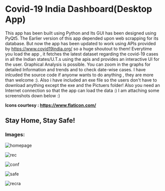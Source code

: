 <h1>Covid-19 India Dashboard(Desktop App)</h1>

This app has been built using Python and Its GUI has been designed using PyQt5.
The Earlier version of this app depended upon 
web scrapping for its database. But now the app has been updated to work using APIs provided by https://www.covid19india.org/ so a huge shoutout to them!
Everytime you load the app , it fetches the latest dataset regarding the covid-19 cases in all the Indian states/U.T.s using the apis and provides an interactive UI for the user. 
Graphical Analysis is possible. You can zoom in the graphs for detailed Information and trends and to check date-wise cases.
I have inlcuded the source code if anyonw wants to do anything , they are more than welcome :). Also i have included an exe file so the users don't have to download anything except the
exe and the Pictuers folder!
Also you need an Internet connection so that the app can load the data :)
I am attaching some screenshots down below :)

<b> Icons courtesy : https://www.flaticon.com/ </b>
<h2>Stay Home, Stay Safe!</h2>

<h3>Images:</h3>

![homepage](https://user-images.githubusercontent.com/53215737/80097534-16ef0b80-8589-11ea-9e27-c36208a8fce2.png) 

![rec](https://user-images.githubusercontent.com/53215737/80097612-3128e980-8589-11ea-9d7d-b57005bbb6ef.PNG)

![conf](https://user-images.githubusercontent.com/53215737/80097656-4271f600-8589-11ea-8a76-1728a0ac8316.PNG)

![safe](https://user-images.githubusercontent.com/53215737/80097673-4d2c8b00-8589-11ea-8ef3-8c9e66a623a7.PNG)

![recra](https://user-images.githubusercontent.com/53215737/80097711-5b7aa700-8589-11ea-9f96-2fc102252466.PNG)
